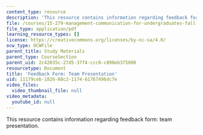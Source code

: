 ```yaml
---
content_type: resource
description: 'This resource contains information regarding feedback form: team presentation.'
file: /courses/15-279-management-communication-for-undergraduates-fall-2012/11179ceb182688c2117461767496dc7e_MIT15_279F12_presGroupFdbk.pdf
file_type: application/pdf
learning_resource_types: []
license: https://creativecommons.org/licenses/by-nc-sa/4.0/
ocw_type: OCWFile
parent_title: Study Materials
parent_type: CourseSection
parent_uid: 2c42035c-27d5-37f4-ccc0-c890eb375090
resourcetype: Document
title: 'Feedback Form: Team Presentation'
uid: 11179ceb-1826-88c2-1174-61767496dc7e
video_files:
  video_thumbnail_file: null
video_metadata:
  youtube_id: null
---
```

This resource contains information regarding feedback form: team presentation.